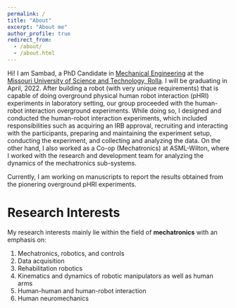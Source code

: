 ```yaml
---
permalink: /
title: "About"
excerpt: "About me"
author_profile: true
redirect_from: 
  - /about/
  - /about.html
---
```


Hi! I am Sambad, a PhD Candidate in [Mechanical Engineering](https://mae.mst.edu/) at the [Missouri University of Science and Technology, Rolla](https://www.mst.edu/). I will be graduating in April, 2022. After building a robot (with very unique requirements) that is capable of doing overground physical human robot interaction (pHRI) experiments in laboratory setting, our group proceeded with the human-robot interaction overground experiments. While doing so, I designed and conducted the human-robot interaction experiments, which included responsibilities such as acquiring an IRB approval, recruiting and interacting with the participants, preparing and maintaining the experiment setup, conducting the experiment, and collecting and analyzing the data. On the other hand, I also worked as a Co-op (Mechatronics) at ASML-Wilton, where I worked with the research and development team for analyzing the dynamics of the mechatronics sub-systems.

Currently, I am working on manuscripts to report the results obtained from the pionering overground pHRI experiments.

# Research Interests

My research interests mainly lie within the field of **mechatronics** with an emphasis on: 
1. Mechatronics, robotics, and controls
2. Data acquisition
3. Rehabilitation robotics
4. Kinematics and dynamics of robotic manipulators as well as human arms
5. Human-human and human-robot interaction
6. Human neuromechanics 
